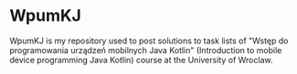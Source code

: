 # WpumKJ

WpumKJ is my repository used to post solutions to task lists of "Wstęp do programowania urządzeń mobilnych Java Kotlin" (Introduction to mobile device programming Java Kotlin) course at the University of Wroclaw.
